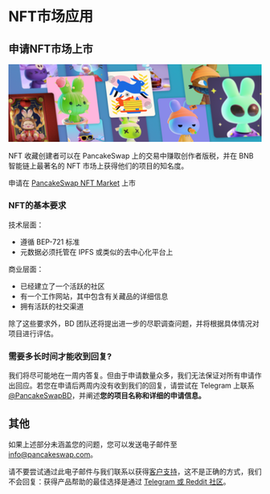 # NFT市场应用

## 申请NFT市场上市

![](<../.gitbook/assets/nft masthead (1).png>)

NFT 收藏创建者可以在 PancakeSwap 上的交易中赚取创作者版税，并在 BNB 智能链上最著名的 NFT 市场上获得他们的项目的知名度。&#x20;

申请在 [PancakeSwap NFT Market](https://docs.google.com/forms/d/e/1FAIpQLSdLjOEiJT4s8No2QT2TKknuUSlVMndARFgng4MDJMsoFQjR-A/viewform) 上市

### NFT的基本要求

技术层面：

* 遵循 BEP-721 标准
* 元数据必须托管在 IPFS 或类似的去中心化平台上&#x20;

商业层面：

* 已经建立了一个活跃的社区
* 有一个工作网站，其中包含有关藏品的详细信息&#x20;
* 拥有活跃的社交渠道&#x20;

除了这些要求外，BD 团队还将提出进一步的尽职调查问题，并将根据具体情况对项目进行评估。

### 需要多长时间才能收到回复?

我们将尽可能地在一周内答复。但由于申请数量众多，我们无法保证对所有申请作出回应。若您在申请后两周内没有收到我们的回复，请尝试在 Telegram 上联系 [@PancakeSwapBD](http://t.me/PancakeSwapBD)，并阐述**您的项目名称和详细的申请信息。**



## **其他**

如果上述部分未涵盖您的问题，您可以发送电子邮件至 info@pancakeswap.com。&#x20;

请不要尝试通过此电子邮件与我们联系以获得[客户支持](../sheng-tai-xi-tong-he-zuo-huo-ban-guan-xi/contact-us/customer-support.md)，这不是正确的方式，我们不会回复：获得产品帮助的最佳选择是通过 [Telegram 或 Reddit 社区](../sheng-tai-xi-tong-he-zuo-huo-ban-guan-xi/contact-us/telegram.md)。
